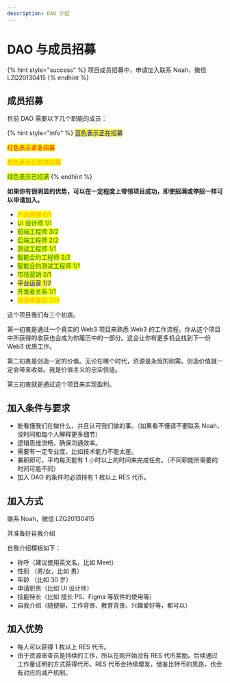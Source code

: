 ```yaml
---
description: DAO 介绍
---
```


# DAO 与成员招募

{% hint style="success" %}
项目成员招募中，申请加入联系 Noah，微信 LZQ20130415
{% endhint %}

## 成员招募

目前 DAO 需要以下几个职能的成员：

{% hint style="info" %}
<mark style="color:blue;">蓝色表示正在招募</mark>

<mark style="color:red;">红色表示紧急招募</mark>

<mark style="color:orange;">橙色表示已暂停招募</mark>

<mark style="color:green;">绿色表示已招满</mark>
{% endhint %}

**如果你有很明显的优势，可以在一定程度上带领项目成功，即使招满或停招一样可以申请加入。**

* <mark style="color:orange;">产品经理 0/1</mark>
* <mark style="color:green;">UI 设计师 1/1</mark>
* <mark style="color:green;">前端工程师 3/2</mark>
* <mark style="color:green;">后端工程师 2/2</mark>
* <mark style="color:green;">测试工程师 1/1</mark>
* <mark style="color:green;">智能合约工程师 2/2</mark>
* <mark style="color:green;">智能合约测试工程师 1/1</mark>
* <mark style="color:green;">市场营销 2/1</mark>
* <mark style="color:blue;">平台运营 1/2</mark>
* <mark style="color:green;">开发者关系 1/1</mark>
* <mark style="color:orange;">资源审查员 3/N</mark>

这个项目我们有三个初衷。

第一初衷是通过一个真实的 Web3 项目来熟悉 Web3 的工作流程。你从这个项目中所获得的收获也会成为你履历中的一部分。这会让你有更多机会找到下一份 Web3 优质工作。

第二初衷是创造一定的价值。无论在哪个时代，资源是永恒的刚需。创造价值就一定会带来收益。我是价值主义的忠实信徒。

第三初衷就是通过这个项目来实现盈利。

## 加入条件与要求

* 能看懂我们在做什么，并且认可我们做的事。（如果看不懂请不要联系 Noah，没时间和每个人解释更多细节）
* 逻辑思维流畅，确保沟通效率。
* 需要有一定专业度。比如技术能力不能太差。
* 兼职即可，平均每天能有 1 小时以上的时间来完成任务。（不同职能所需要的时间可能不同）
* 加入 DAO 的条件时必须持有 1 枚以上 RES 代币。

## 加入方式

联系 Noah，微信 LZQ20130415

并准备好自我介绍

自我介绍模板如下：

* 称呼（建议使用英文名，比如 Meet）
* 性别 （男/女，比如 男）
* 年龄 （比如 30 岁）
* 申请职责（比如 UI 设计师）
* 技能特长（比如 擅长 PS、Figma 等软件的使用等）
* 自我介绍（随便聊，工作背景、教育背景、兴趣爱好等，都可以）

## 加入优势

* 每人可以获得 1 枚以上 RES 代币。
* 由于资源审查员是持续的工作，所以在刚开始没有 RES 代币奖励。后续通过工作量证明的方式获得代币。RES 代币会持续增发，借鉴比特币的思路，也会有对应的减产机制。



##
